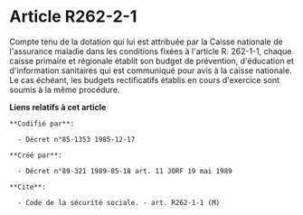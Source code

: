 # Article R262-2-1

Compte tenu de la dotation qui lui est attribuée par la Caisse nationale de l'assurance maladie dans les conditions fixées à
l'article R. 262-1-1, chaque caisse primaire et régionale établit son budget de prévention, d'éducation et d'information
sanitaires qui est communiqué pour avis à la caisse nationale. Le cas échéant, les budgets rectificatifs établis en cours
d'exercice sont soumis à la même procédure.

**Liens relatifs à cet article**

	**Codifié par**:

	  - Décret n°85-1353 1985-12-17

	**Créé par**:

	  - Décret n°89-321 1989-05-18 art. 11 JORF 19 mai 1989

	**Cite**:

	  - Code de la sécurité sociale. - art. R262-1-1 (M)
